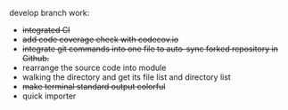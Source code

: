 develop branch work:
* ~~integrated CI~~
* ~~add code coverage check with codecov.io~~
* ~~integrate git commands into one file to auto-sync forked repository in Github.~~
* rearrange the source code into module
* walking the directory and get its file list and directory list
* ~~make terminal standard output colorful~~
* quick importer
